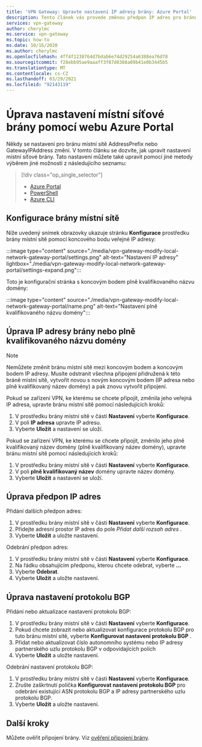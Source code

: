 ```yaml
---
title: 'VPN Gateway: Upravte nastavení IP adresy brány: Azure Portal'
description: Tento článek vás provede změnou předpon IP adres pro bránu místní sítě pomocí Azure Portal.
services: vpn-gateway
author: cherylmc
ms.service: vpn-gateway
ms.topic: how-to
ms.date: 10/16/2020
ms.author: cherylmc
ms.openlocfilehash: 4ff4f1238764d7bdab6e74d29254a6388ea76d78
ms.sourcegitcommit: f28ebb95ae9aaaff3f87d8388a09b41e0b3445b5
ms.translationtype: MT
ms.contentlocale: cs-CZ
ms.lasthandoff: 03/29/2021
ms.locfileid: "92143119"
---
```

# <a name="modify-local-network-gateway-settings-using-the-azure-portal"></a>Úprava nastavení místní síťové brány pomocí webu Azure Portal

Někdy se nastavení pro bránu místní sítě AddressPrefix nebo GatewayIPAddress změní. V tomto článku se dozvíte, jak upravit nastavení místní síťové brány. Tato nastavení můžete také upravit pomocí jiné metody výběrem jiné možnosti z následujícího seznamu:

> [!div class="op_single_selector"]
> * [Azure Portal](vpn-gateway-modify-local-network-gateway-portal.md)
> * [PowerShell](vpn-gateway-modify-local-network-gateway.md)
> * [Azure CLI](vpn-gateway-modify-local-network-gateway-cli.md)
>

## <a name="local-network-gateway-configuration"></a><a name="configure-lng"></a>Konfigurace brány místní sítě

Níže uvedený snímek obrazovky ukazuje stránku **Konfigurace** prostředku brány místní sítě pomocí koncového bodu veřejné IP adresy:

:::image type="content" source="./media/vpn-gateway-modify-local-network-gateway-portal/settings.png" alt-text="Nastavení IP adresy" lightbox="./media/vpn-gateway-modify-local-network-gateway-portal/settings-expand.png":::

Toto je konfigurační stránka s koncovým bodem plně kvalifikovaného názvu domény:

:::image type="content" source="./media/vpn-gateway-modify-local-network-gateway-portal/name.png" alt-text="Nastavení plně kvalifikovaného názvu domény":::

## <a name="to-modify-the-gateway-ip-address-or-fqdn"></a><a name="ip"></a>Úprava IP adresy brány nebo plně kvalifikovaného názvu domény

> [!NOTE]
> Nemůžete změnit bránu místní sítě mezi koncovým bodem a koncovým bodem IP adresy. Musíte odstranit všechna připojení přidružená k této bráně místní sítě, vytvořit novou s novým koncovým bodem (IP adresa nebo plně kvalifikovaný název domény) a pak znovu vytvořit připojení.
>

Pokud se zařízení VPN, ke kterému se chcete připojit, změnila jeho veřejná IP adresa, upravte bránu místní sítě pomocí následujících kroků:

1. V prostředku brány místní sítě v části **Nastavení** vyberte **Konfigurace**.
2. V poli **IP adresa** upravte IP adresu.
3. Vyberte **Uložit** a nastavení se uloží.

Pokud se zařízení VPN, ke kterému se chcete připojit, změnilo jeho plně kvalifikovaný název domény (plně kvalifikovaný název domény), upravte bránu místní sítě pomocí následujících kroků:

1. V prostředku brány místní sítě v části **Nastavení** vyberte **Konfigurace**.
2. V poli **plně kvalifikovaný název** domény upravte název domény.
3. Vyberte **Uložit** a nastavení se uloží.

## <a name="to-modify-ip-address-prefixes"></a><a name="ipaddprefix"></a>Úprava předpon IP adres

Přidání dalších předpon adres:

1. V prostředku brány místní sítě v části **Nastavení** vyberte **Konfigurace**.
2. Přidejte adresní prostor IP adres do pole *Přidat další rozsah adres* .
3. Vyberte **Uložit** a uložte nastavení.

Odebrání předpon adres:

1. V prostředku brány místní sítě v části **Nastavení** vyberte **Konfigurace**.
2. Na řádku obsahujícím předponu, kterou chcete odebrat, vyberte **...**
3. Vyberte **Odebrat**.
4. Vyberte **Uložit** a uložte nastavení.

## <a name="to-modify-bgp-settings"></a><a name="bgp"></a>Úprava nastavení protokolu BGP

Přidání nebo aktualizace nastavení protokolu BGP:

1. V prostředku brány místní sítě v části **Nastavení** vyberte **Konfigurace**.
2. Pokud chcete zobrazit nebo aktualizovat konfigurace protokolu BGP pro tuto bránu místní sítě, vyberte **Konfigurovat nastavení protokolu BGP** .
3. Přidat nebo aktualizovat číslo autonomního systému nebo IP adresy partnerského uzlu protokolu BGP v odpovídajících polích
4. Vyberte **Uložit** a uložte nastavení.

Odebrání nastavení protokolu BGP:

1. V prostředku brány místní sítě v části **Nastavení** vyberte **Konfigurace**.
2. Zrušte zaškrtnutí políčka **Konfigurovat nastavení protokolu BGP** pro odebrání existující ASN protokolu BGP a IP adresy partnerského uzlu protokolu BGP.
3. Vyberte **Uložit** a uložte nastavení.

## <a name="next-steps"></a>Další kroky

Můžete ověřit připojení brány. Viz [ověření připojení brány](vpn-gateway-verify-connection-resource-manager.md).
